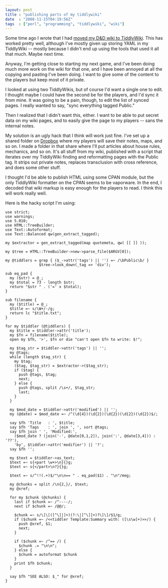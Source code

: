 ```yaml
---
layout: post
title : "publishing parts of my tiddlywiki"
date  : "2008-11-15T04:19:56Z"
tags  : ["perl", "programming", "tiddlywiki", "wiki"]
---
```

Some time ago I wrote that I had [moved my D&D wiki to
TiddlyWiki](http://rjbs.manxome.org/rubric/entry/1444).  This has worked pretty
well, although I've mostly given up storing YAML in my TiddlyWiki -- mostly
because I didn't end up using the tools that used it all that much.  Maybe next
time.

Anyway, I'm getting close to starting my next game, and I've been doing much
more work on the wiki for that one, and I have been annoyed at all the copying
and pasting I've been doing.  I want to give some of the content to the players
but keep most of it private.

I looked at using two TiddlyWikis, but of course I'd want a single one to edit.
I thought maybe I could have the second be for the players, and I'd sync it
from mine.  It was going to be a pain, though, to edit the list of synced
pages.  I really wanted to say, "sync everything tagged Public."

Then I realized that I didn't want this, either.  I want to be able to put
secret data on my wiki pages, and to easily give the page to my players -- sans
the internal notes.

My solution is an ugly hack that I think will work just fine.  I've set up a
shared folder on [Dropbox](http://getdropbox.com/) where my players will save
their notes, maps, and so on.  I made a folder in that share where I'll put
articles about house rules, mechanics, and so on.  It's all stuff from my wiki,
published with a script that iterates over my TiddlyWiki finding and
reformatting pages with the Public tag.  It strips out private notes, replaces
transclusion with cross reference, and does some other stuff.

I thought I'd be able to publish HTML using some CPAN module, but the only
TiddlyWiki formatter on the CPAN seems to be vaporware.  In the end, I decoded
that wiki markup is easy enough for the players to read.  I think this will
work really well.

Here is the hacky script I'm using:

    use strict;
    use warnings;
    use 5.010;
    use HTML::TreeBuilder;
    use Text::Autoformat;
    use Text::Balanced qw(gen_extract_tagged);

    my $extractor = gen_extract_tagged(map quotemeta, qw( [[ ]] ));

    my $tree = HTML::TreeBuilder->new->parse_file($ARGV[0]);

    my @tiddlers = grep { ($_->attr('tags') || '') =~ /\bPublic\b/ }
                   $tree->look_down(_tag => 'div');

    sub eq_pad {
      my ($str) = @_;
      my $total = 73 - length $str;
      return "$str " . ('=' x $total);
    }

    sub filename {
      my ($title) = @_;
      $title =~ s/\W+/-/g;
      return lc "$title.txt";
    }

    for my $tiddler (@tiddlers) {
      my $title = $tiddler->attr('title');
      my $fn = filename($title);
      open my $fh, '>', $fn or die "can't open $fn to write: $!";

      my $tag_str = $tiddler->attr('tags') || '';
      my @tags;
      while (length $tag_str) {
        my $tag;
        ($tag, $tag_str) = $extractor->($tag_str);
        if ($tag) {
          push @tags, $tag;
          next;
        } else {
          push @tags, split /\s+/, $tag_str;
          last;
        }
      }

      my $mod_date = $tiddler->attr('modified') || '';
      my (@date) = $mod_date =~ /^(\d{4})(\d{2})(\d{2})(\d{2})(\d{2})$/;

      say $fh 'Title   : ', $title;
      say $fh 'Tags    : ', join ', ', sort @tags;
      say $fh join ' ', 'Modified:',
        ($mod_date ? (join('-', @date[0,1,2]), join(':', @date[3,4])) : '??'),
        'by', $tiddler->attr('modifier') || '?';
      say $fh '';

      my $text = $tiddler->as_text;
      $text =~ s{<part \w+>\n}{}g;
      $text =~ s{</part>\n?}{}g;

      $text =~ s/^!!(.+)$/"\n\n== " . eq_pad($1) . "\n"/meg;

      my @chunks = split /\n{2,}/, $text;
      my @xref;

      for my $chunk (@chunks) {
        last if $chunk =~ /^----/;
        next if $chunk =~ /@@/;

        $chunk =~ s/\[\[([^\]|]+)(?:\|[^\]]+)?\]\]/$1/g;
        if ($chunk =~ /<<tiddler Template:Summary with: ([\s\w]+)>>/) {
          push @xref, $1;
          next;
        }

        if ($chunk =~ /^== /) {
          $chunk .= "\n\n";
        } else {
          $chunk = autoformat $chunk
        }
        print $fh $chunk;
      }

      say $fh "SEE ALSO: $_" for @xref;
    }


